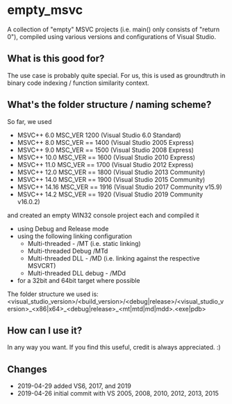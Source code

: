 # empty\_msvc
A collection of "empty" MSVC projects (i.e. main() only consists of "return 0"), compiled using various versions and configurations of Visual Studio.

## What is this good for?

The use case is probably quite special.
For us, this is used as groundtruth in binary code indexing / function similarity context.

## What's the folder structure / naming scheme?

So far, we used

  * MSVC++ 6.0   MSC_VER 1200 (Visual Studio 6.0 Standard)
  * MSVC++ 8.0   MSC_VER == 1400 (Visual Studio 2005 Express)
  * MSVC++ 9.0   MSC_VER == 1500 (Visual Studio 2008 Express)
  * MSVC++ 10.0  MSC_VER == 1600 (Visual Studio 2010 Express)
  * MSVC++ 11.0  MSC_VER == 1700 (Visual Studio 2012 Express)
  * MSVC++ 12.0  MSC_VER == 1800 (Visual Studio 2013 Community)
  * MSVC++ 14.0  MSC_VER == 1900 (Visual Studio 2015 Community)
  * MSVC++ 14.16  MSC_VER == 1916 (Visual Studio 2017 Community v15.9)
  * MSVC++ 14.2  MSC_VER == 1920 (Visual Studio 2019 Community v16.0.2)

and created an empty WIN32 console project each and compiled it

 * using Debug and Release mode
 * using the following linking configuration
   * Multi-threaded - /MT (i.e. static linking)
   * Multi-threaded Debug /MTd
   * Multi-threaded DLL - /MD (i.e. linking against the respective MSVCRT)
   * Multi-threaded DLL debug - /MDd
* for a 32bit and 64bit target where possible

The folder structure we used is:
<visual\_studio\_version>/<build\_version>/<debug|release>/<visual\_studio\_version>\_<x86|x64>\_<debug|release>\_<mt|mtd|md|mdd>.<exe|pdb>

## How can I use it?

In any way you want. If you find this useful, credit is always appreciated. :)

## Changes

* 2019-04-29 added VS6, 2017, and 2019
* 2019-04-26 initial commit with VS 2005, 2008, 2010, 2012, 2013, 2015
